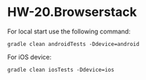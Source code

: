 # HW-20.Browserstack

For local start use the following command:
```shell
gradle clean androidTests -Ddevice=android
```
For iOS device:
```shell
gradle clean iosTests -Ddevice=ios
```
